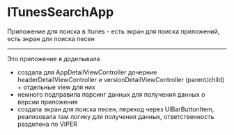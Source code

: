 # ITunesSearchApp
Приложение для поиска в Itunes - есть экран для поиска приложений, есть экран для поиска песен
***
Это приложение я доделывала
- создала для AppDetailViewController дочерние headerDetailViewController и versionDetailViewController (parent/child) + отдельные view для них 
- немного подправила парсинг данных для получения данных о версии приложения
- создала экран для поиска песен, переход через UIBarButtonItem, реализовала там логику для получения данных, ответственность разделена по VIPER
